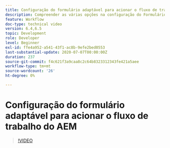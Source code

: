 ```yaml
---
title: Configuração do formulário adaptável para acionar o fluxo de trabalho do AEM
description: Compreender as várias opções na configuração do Formulário adaptável para acionar o fluxo de trabalho do AEM
feature: Workflow
doc-type: technical video
version: 6.4,6.5
topic: Development
role: Developer
level: Beginner
exl-id: ffe4a952-a541-43f1-ac8b-9efe2bed0553
last-substantial-update: 2020-07-07T00:00:00Z
duration: 237
source-git-commit: f4c621f3a9caa8c2c64b8323312343fe421a5aee
workflow-type: tm+mt
source-wordcount: '26'
ht-degree: 0%

---
```


# Configuração do formulário adaptável para acionar o fluxo de trabalho do AEM


>[!VIDEO](https://video.tv.adobe.com/v/28316?quality=12&learn=on)
